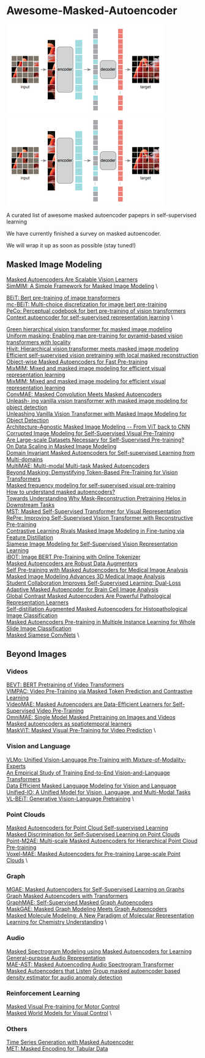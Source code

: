 # Awesome-Masked-Autoencoder
![MAE](MAE.png)
![MarineGEO circle logo](MAE.png)

A curated list of awesome masked autoencoder papeprs in self-supervised learning

We have currently finished a survey on masked autoencoder.

We will wrap it up as soon as possible (stay tuned!)




## Masked Image Modeling

[Masked Autoencoders Are Scalable Vision Learners](https://arxiv.org/abs/2111.06377) \
[SimMIM: A Simple Framework for Masked Image Modeling](https://arxiv.org/abs/2111.09886) \

[BEiT: Bert pre-training of image transformers](https://arxiv.org/pdf/2106.08254.pdf) \
[mc-BEiT: Multi-choice discretization for image bert pre-training](https://arxiv.org/abs/2203.15371) \
[PeCo: Perceptual codebook for bert pre-training of vision transformers](https://arxiv.org/abs/2111.12710) \
[Context autoencoder for self-supervised representation learning](https://arxiv.org/abs/2202.03026) \


[Green hierarchical vision transformer for masked image modeling](https://arxiv.org/abs/2205.13515) \
[Uniform masking: Enabling
mae pre-training for pyramid-based vision transformers with locality](https://arxiv.org/abs/2205.10063) \
[Hivit: Hierarchical vision transformer meets masked image modeling](https://arxiv.org/pdf/2205.14949) \
[Efficient self-supervised vision pretraining with local masked reconstruction](https://arxiv.org/abs/2206.00790) \
[Object-wise Masked Autoencoders for Fast Pre-training](https://arxiv.org/abs/2205.14338) \
[MixMIM: Mixed and masked image modeling for efficient visual representation learning](https://arxiv.org/abs/2205.13137) \
[MixMIM: Mixed and masked image modeling for efficient visual representation learning](https://arxiv.org/abs/2205.13137) \
[ConvMAE: Masked Convolution Meets Masked Autoencoders](https://arxiv.org/abs/2205.03892) \
[Unleash-
ing vanilla vision transformer with masked image modeling for
object detection](https://arxiv.org/abs/2205.03892) \
[Unleashing Vanilla Vision Transformer with Masked Image Modeling for Object Detection](https://arxiv.org/abs/2204.02964) \
[Architecture-Agnostic Masked Image Modeling -- From ViT back to CNN](https://arxiv.org/abs/2205.13943v2) \
[Corrupted Image Modeling for Self-Supervised Visual Pre-Training](https://arxiv.org/abs/2202.03382) \
[Are Large-scale Datasets Necessary for Self-Supervised Pre-training?](https://arxiv.org/abs/2112.10740) \
[On Data Scaling in Masked Image Modeling](https://arxiv.org/abs/2206.04664) \
[Domain Invariant Masked Autoencoders for Self-supervised Learning from Multi-domains](https://arxiv.org/abs/2205.04771) \
[MultiMAE: Multi-modal Multi-task Masked Autoencoders](https://arxiv.org/pdf/2204.01678) \
[Beyond Masking: Demystifying Token-Based Pre-Training for Vision Transformers](https://arxiv.org/abs/2203.14313) \
[Masked frequency modeling for self-supervised visual pre-training](https://arxiv.org/abs/2206.07706) \
[How to understand masked autoencoders?](https://arxiv.org/pdf/2202.03670.pdf) \
[Towards Understanding Why Mask-Reconstruction Pretraining Helps in Downstream Tasks](https://arxiv.org/abs/2206.03826) \
[MST: Masked Self-Supervised Transformer for
Visual Representation](https://arxiv.org/pdf/2106.05656) \
[RePre: Improving Self-Supervised Vision Transformer with
Reconstructive Pre-training](https://arxiv.org/pdf/2201.06857v2) \
[Contrastive Learning Rivals Masked Image Modeling in Fine-tuning via Feature Distillation
](https://arxiv.org/abs/2205.14141) \
[Siamese Image Modeling for Self-Supervised Vision Representation Learning](https://arxiv.org/abs/2206.01204) \
[iBOT: Image BERT Pre-Training with Online Tokenizer](https://arxiv.org/abs/2111.07832) \
[Masked Autoencoders are Robust Data Augmentors](https://arxiv.org/abs/2206.04846) \
[Self Pre-training with Masked Autoencoders for Medical Image Analysis](https://arxiv.org/abs/2203.05573) \
[Masked Image Modeling Advances 3D Medical Image Analysis](https://arxiv.org/abs/2204.11716) \
[Student Collaboration Improves Self-Supervised Learning: Dual-Loss Adaptive Masked Autoencoder for Brain Cell Image Analysis](https://arxiv.org/abs/2205.05194) \
[Global Contrast Masked Autoencoders Are Powerful Pathological Representation Learners](https://arxiv.org/abs/2205.09048) \
[Self-distillation Augmented Masked Autoencoders for Histopathological Image Classification
](https://arxiv.org/abs/2203.16983) \
[Masked Autoencoders Pre-training in Multiple Instance Learning for Whole Slide Image Classification](https://openreview.net/forum?id=rV5gzFDn5PF) \
[Masked Siamese ConvNets](https://arxiv.org/abs/2206.07700) \
## Beyond Images
### Videos
[BEVT: BERT Pretraining of Video Transformers](https://openaccess.thecvf.com/content/CVPR2022/papers/Wang_BEVT_BERT_Pretraining_of_Video_Transformers_CVPR_2022_paper.pdf) \
[VIMPAC: Video Pre-Training via Masked Token Prediction and Contrastive Learning](https://openreview.net/forum?id=NP9T_pViXU) \
[VideoMAE: Masked Autoencoders are Data-Efficient Learners for Self-Supervised Video Pre-Training](https://arxiv.org/abs/2203.12602) \
[OmniMAE: Single Model Masked Pretraining on Images and Videos](https://arxiv.org/abs/2206.08356) \
[Masked autoencoders as spatiotemporal learners](https://arxiv.org/abs/2206.08356) \
[MaskViT: Masked Visual Pre-Training for Video Prediction](https://arxiv.org/abs/2206.11894) \
### Vision and Language
[VLMo: Unified Vision-Language Pre-Training with Mixture-of-Modality-Experts](https://arxiv.org/abs/2111.02358) \
[An Empirical Study of Training End-to-End Vision-and-Language Transformers](https://arxiv.org/abs/2111.02387) \
[Data Efficient Masked Language Modeling for Vision and Language](https://arxiv.org/abs/2109.02040) \
[Unified-IO: A Unified Model for Vision, Language, and Multi-Modal Tasks](https://arxiv.org/abs/2206.08916) \
[VL-BEiT: Generative Vision-Language Pretraining](https://arxiv.org/abs/2206.01127) \
### Point Clouds
[Masked Autoencoders for Point Cloud Self-supervised Learning](https://arxiv.org/abs/2203.06604) \
[Masked Discrimination for
Self-Supervised Learning on Point Clouds](https://arxiv.org/pdf/2203.11183) \
[Point-M2AE: Multi-scale Masked Autoencoders for Hierarchical Point Cloud Pre-training](https://arxiv.org/abs/2205.14401) \
[Voxel-MAE: Masked Autoencoders for Pre-training Large-scale Point Clouds](https://arxiv.org/abs/2206.09900) \
### Graph
[MGAE: Masked Autoencoders for Self-Supervised Learning on Graphs](https://arxiv.org/abs/2201.02534) \
[Graph Masked Autoencoders with Transformers](https://arxiv.org/pdf/2202.08391.pdf) \
[GraphMAE: Self-Supervised Masked Graph Autoencoders](https://arxiv.org/abs/2205.10803) \
[MaskGAE: Masked Graph Modeling Meets Graph Autoencoders](https://arxiv.org/abs/2205.10053) \
[Masked Molecule Modeling: A New Paradigm of Molecular Representation Learning for Chemistry
Understanding](https://assets.researchsquare.com/files/rs-1746019/v1_covered.pdf?c=1656528248) \
### Audio
[Masked Spectrogram Modeling using Masked Autoencoders for Learning General-purpose Audio Representation](https://arxiv.org/abs/2204.12260) \
[MAE-AST: Masked Autoencoding Audio Spectrogram Transformer](https://arxiv.org/pdf/2203.16691v1) \
[Masked Autoencoders that Listen](https://arxiv.org/abs/2207.06405)
[Group masked autoencoder based density estimator for audio anomaly detection](https://assets.amazon.science/3b/a3/a1dd903b4636a238c242d7af84bd/group-masked-autoencoder-based-density-estimator-for-audio-anomaly.pdf)
### Reinforcement Learning
[Masked Visual Pre-training for Motor Control](https://arxiv.org/abs/2203.06173) \
[Masked World Models for Visual Control](https://arxiv.org/abs/2206.14244) \
### Others
[Time Series Generation with Masked Autoencoder](https://arxiv.org/abs/2201.07006) \
[MET: Masked Encoding for Tabular Data](https://arxiv.org/abs/2206.08564) 

